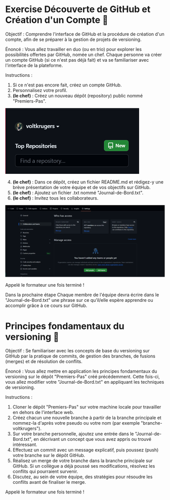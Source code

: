 # Exercise Découverte de GitHub et Création d'un Compte 🌟

Objectif : Comprendre l'interface de GitHub et la procédure de création d'un compte, afin de se préparer à la gestion de projets de versioning.

Énoncé :
Vous allez travailler en duo (ou en trio) pour explorer les possibilités offertes par GitHub, nomée un chef. Chaque personne va créer un compte GitHub (si ce n'est pas déjà fait) et va se familiariser avec l'interface de la plateforme.

Instructions :
1. Si ce n'est pas encore fait, créez un compte GitHub.
2. Personnalisez votre profil.
3. **(le chef)** : Créez un nouveau dépôt (repository) public nommé "Premiers-Pas".

![NewRepo](Images/NewRepo.png)

4. **(le chef)** : Dans ce dépôt, créez un fichier README.md et rédigez-y une brève présentation de votre équipe et de vos objectifs sur GitHub.
5. **(le chef)** : Ajoutez un fichier .txt nommé "Journal-de-Bord.txt".
6. **(le chef)** : Invitez tous les collaborateurs.

![AddTeam](Images/AddTeam.png)

Appelé le formateur une fois terminé !

Dans la prochaine étape Chaque membre de l'équipe devra écrire dans le "Journal-de-Bord.txt" une phrase sur ce qu’il/elle espère apprendre ou accomplir grâce à ce cours sur GitHub.

# Principes fondamentaux du versioning 📘

Objectif : Se familiariser avec les concepts de base du versioning sur GitHub par la pratique de commits, de gestion des branches, de fusions (merges) et de résolution de conflits.

Énoncé :
Vous allez mettre en application les principes fondamentaux du versioning sur le dépôt "Premiers-Pas" créé précédemment. Cette fois-ci, vous allez modifier votre "Journal-de-Bord.txt" en appliquant les techniques de versioning.

Instructions :
1. Cloner le dépôt "Premiers-Pas" sur votre machine locale pour travailler en dehors de l'interface web.
2. Créez chacun une nouvelle branche à partir de la branche principale et nommez-la d'après votre pseudo ou votre nom (par exemple "branche-voltkrugers").
3. Sur votre branche personnelle, ajoutez une entrée dans le "Journal-de-Bord.txt", en décrivant un concept que vous avez appris ou trouvé intéressant.
4. Effectuez un commit avec un message explicatif, puis poussez (push) votre branche sur le dépôt GitHub.
5. Réalisez un merge de votre branche dans la branche principale sur GitHub. Si un collègue a déjà poussé ses modifications, résolvez les conflits qui pourraient survenir.
6. Discutez, au sein de votre équipe, des stratégies pour résoudre les conflits avant de finaliser le merge.

Appelé le formateur une fois terminé !


